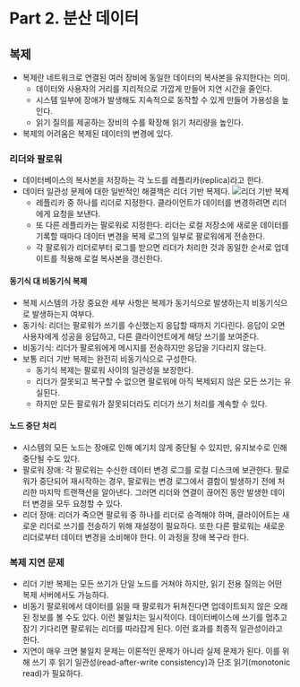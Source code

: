 # Part 2. 분산 데이터

## 복제

* 복제란 네트워크로 연결된 여러 장비에 동일한 데이터의 복사본을 유지한다는 의미.
  * 데이터와 사용자의 거리를 지리적으로 가깝게 만들어 지연 시간을 줄인다.
  * 시스템 일부에 장애가 발생해도 지속적으로 동작할 수 있게 만들어 가용성을 높인다.
  * 읽기 질의를 제공하는 장비의 수를 확장해 읽기 처리량을 높인다.
* 복제의 어려움은 복제된 데이터의 변경에 있다.

### 리더와 팔로워

* 데이터베이스의 복사본을 저장하는 각 노드를 레플리카(replica)라고 한다.
* 데이터 일관성 문제에 대한 일반적인 해결책은 리더 기반 복제다.
  ![리더 기반 복제](https://user-images.githubusercontent.com/6410412/67636527-db92bd80-f914-11e9-8ab4-51f9c86b29dd.png)
  * 레플리카 중 하나를 리더로 지정한다. 클라이언트가 데이터를 변경하려면 리더에게 요청을 보낸다.
  * 또 다른 레플리카는 팔로워로 지정한다.  리더는 로컬 저장소에 새로운 데이터를 기록할 때마다 데이터 변경을 복제 로그의 일부로 팔로워에게 전송한다.
  * 각 팔로워가 리더로부터 로그를 받으면 리더가 처리한 것과 동일한 순서로 업데이트를 적용해 로컬 복사본을 갱신한다.

#### 동기식 대 비동기식 복제

* 복제 시스템의 가장 중요한 세부 사항은 복제가 동기식으로 발생하는지 비동기식으로 발생하는지 여부다.
* 동기식: 리더는 팔로워가 쓰기를 수신했는지 응답할 때까지 기다린다. 응답이 오면 사용자에게 성공을 응답하고, 다른 클라이언트에게 해당 쓰기를 보여준다.
* 비동기식: 리더가 팔로워에게 메시지를 전송하지만 응답을 기다리지 않는다.
* 보통 리더 기반 복제는 완전히 비동기식으로 구성한다.
  * 동기식 복제는 팔로워 사이의 일관성을 보장한다.
  * 리더가 잘못되고 복구할 수 없으면 팔로워에 아직 복제되지 않은 모든 쓰기는 유실된다.
  * 하지만 모든 팔로워가 잘못되더라도 리더가 쓰기 처리를 계속할 수 있다.

#### 노드 중단 처리

* 시스템의 모든 노드는 장애로 인해 예기치 않게 중단될 수 있지만, 유지보수로 인해 중단될 수도 있다.
* 팔로워 장애: 각 팔로워는 수신한 데이터 변경 로그를 로컬 디스크에 보관한다. 팔로워가 중단되어 재시작하는 경우, 팔로워는 변경 로그에서 결함이 발생하기 전에 처리한 마지막 트랜잭션을 알아낸다. 그러면 리더와 연결이 끊어진 동안 발생한 데이터 변경을 모두 요청할 수 있다.
* 리더 장애: 리더가 죽으면 팔로워 중 하나를 리더로 승격해야 하며, 클라이어트는 새로운 리더로 쓰기를 전송하기 위해 재설정이 필요하다. 또한 다른 팔로워는 새로운 리더로부터 데이터 변경을 소비해야 한다. 이 과정을 장애 복구라 한다.

### 복제 지연 문제

* 리더 기반 복제는 모든 쓰기가 단일 노드를 거쳐야 하지만, 읽기 전용 질의는 어떤 복제 서버에서도 가능하다.
* 비동기 팔로워에서 데이터를 읽을 때 팔로워가 뒤쳐진다면 업데이트되지 않은 오래된 정보를 볼 수도 있다. 이런 불일치는 일시적이다. 데이터베이스에 쓰기를 멈추고 잠기 기다리면 팔로워는 리더를 따라잡게 된다. 이런 효과를 최종적 일관성이라고 한다.
* 지연이 매우 크면 불일치 문제는 이론적인 문제가 아니라 실제 문제가 된다. 이를 위해 쓰기 후 읽기 일관성(read-after-write consistency)과 단조 읽기(monotonic read)가 필요하다.
